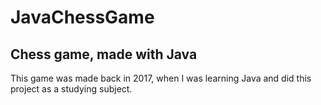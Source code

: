 # JavaChessGame
## Chess game, made with Java
This game was made back in 2017, when I was learning Java and did this project as a studying subject. <break>
